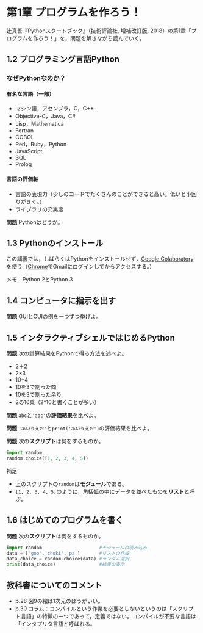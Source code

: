 # 第1章 プログラムを作ろう！

辻真吾『Pythonスタートブック』（技術評論社, 増補改訂版, 2018）の第1章「プログラムを作ろう！」を，問題を解きながら読んでいく。

## 1.2 プログラミング言語Python

### なぜPythonなのか？

#### 有名な言語（一部）

* マシン語，アセンブラ，C，C++
* Objective-C，Java，C#
* Lisp，Mathematica
* Fortran
* COBOL
* Perl，Ruby，Python
* JavaScript
* SQL
* Prolog

#### 言語の評価軸

* 言語の表現力（少しのコードでたくさんのことができると高い。低いと小回りがきく。）
* ライブラリの充実度

**問題** Pythonはどうか。

## 1.3 Pythonのインストール

この講義では，しばらくはPythonをインストールせず，[Google Colaboratory](https://research.google.com/colaboratory/)を使う（[Chrome](https://www.google.co.jp/chrome/)でGmailにログインしてからアクセスする。）

メモ：Python 2とPython 3

## 1.4 コンピュータに指示を出す

**問題** GUIとCUIの例を一つずつ挙げよ。

## 1.5 インタラクティブシェルではじめるPython

**問題** 次の計算結果をPythonで得る方法を述べよ。

* 2＋2
* 2×3
* 10÷4
* 10を3で割った商
* 10を3で割った余り
* 2の10乗（2^10と書くことが多い）

**問題** `abc`と`'abc'`の**評価結果**を比べよ。

**問題** `'あいうえお'`と`print('あいうえお')`の評価結果を比べよ。

**問題** 次の**スクリプト**は何をするものか。

```python
import random
random.choice([1, 2, 3, 4, 5])
```

補足

* 上のスクリプトの`random`は**モジュール**である。
* `[1, 2, 3, 4, 5]`のように，角括弧の中にデータを並べたものを**リスト**と呼ぶ。

## 1.6 はじめてのプログラムを書く

**問題** 次の**スクリプト**は何をするものか。

```python
import random                     #モジュールの読み込み
data = ['goo','choki','pa']       #リストの作成
data_choice = random.choice(data) #ランダム選択
print(data_choice)                #結果の表示
```

## 教科書についてのコメント

* p.28 図9の絵は1次元のほうがいい。
* p.30 コラム：コンパイルという作業を必要としないというのは「スクリプト言語」の特徴の一つであって，定義ではない。コンパイルが不要な言語は「インタプリタ言語と呼ばれる。
